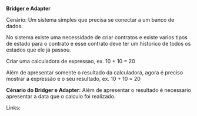 **Bridger e Adapter**

Cenário: Um sistema simples que precisa se conectar a um banco de dados.

No sistema existe uma necessidade de criar contratos e existe varios tipos de estado para o contrato e esse contrato deve ter um historico de todos os estados que ele já passou.

Criar uma calculadora de expressao, ex. 10 + 10 = 20

Além de apresentar somente o resultado da calculadora, agora é preciso mostrar a expressão e o seu resultado, ex. 10 + 10 = 20

**Cénario do Bridger e Adapter:**
Além de apresentar o resultado é necessario apresentar a data que o calculo foi realizado.

Links: 
